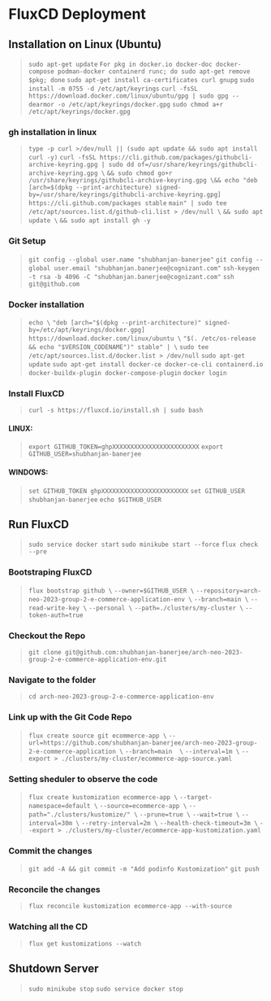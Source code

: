 # FluxCD Deployment

## Installation on Linux (Ubuntu)

> `sudo apt-get update`
> `For pkg in docker.io docker-doc docker-compose podman-docker containerd runc; do sudo apt-get remove $pkg; done`
> `sudo apt-get install ca-certificates curl gnupg`
> `sudo install -m 0755 -d /etc/apt/keyrings`
> `curl -fsSL https://download.docker.com/linux/ubuntu/gpg | sudo gpg --dearmor -o /etc/apt/keyrings/docker.gpg`
> `sudo chmod a+r /etc/apt/keyrings/docker.gpg`

### gh installation in linux

> `type -p curl >/dev/null || (sudo apt update && sudo apt install curl -y)`
> `curl -fsSL https://cli.github.com/packages/githubcli-archive-keyring.gpg | sudo dd of=/usr/share/keyrings/githubcli-archive-keyring.gpg \`
> `&& sudo chmod go+r /usr/share/keyrings/githubcli-archive-keyring.gpg \&& echo "deb [arch=$(dpkg --print-architecture) signed-by=/usr/share/keyrings/githubcli-archive-keyring.gpg] https://cli.github.com/packages stable`
> `main" | sudo tee /etc/apt/sources.list.d/github-cli.list > /dev/null \`
> `&& sudo apt update \`
> `&& sudo apt install gh -y`

### Git Setup

> `git config --global user.name "shubhanjan-banerjee"`
> `git config --global user.email "shubhanjan.banerjee@cognizant.com"`
> `ssh-keygen -t rsa -b 4096 -C "shubhanjan.banerjee@cognizant.com"`
> `ssh git@github.com`

### Docker installation

> `echo \`
> `"deb [arch="$(dpkg --print-architecture)" signed-by=/etc/apt/keyrings/docker.gpg] https://download.docker.com/linux/ubuntu \`
> `"$(. /etc/os-release && echo "$VERSION_CODENAME")" stable" | \`
> `sudo tee /etc/apt/sources.list.d/docker.list > /dev/null`
> `sudo apt-get update`
> `sudo apt-get install docker-ce docker-ce-cli containerd.io docker-buildx-plugin docker-compose-plugin`
> `docker login`

### Install FluxCD

> `curl -s https://fluxcd.io/install.sh | sudo bash`

#### LINUX:
> `export GITHUB_TOKEN=ghpXXXXXXXXXXXXXXXXXXXXXXXX`
> `export GITHUB_USER=shubhanjan-banerjee`

#### WINDOWS:
> `set GITHUB_TOKEN ghpXXXXXXXXXXXXXXXXXXXXXXXX`
> `set GITHUB_USER shubhanjan-banerjee`
> `echo $GITHUB_USER`

## Run FluxCD

> `sudo service docker start`
> `sudo minikube start --force`
> `flux check --pre`

### Bootstraping FluxCD
> `flux bootstrap github \`
> `--owner=$GITHUB_USER \`
> `--repository=arch-neo-2023-group-2-e-commerce-application-env \`
> `--branch=main \`
> `--read-write-key \`
> `--personal \`
> `--path=./clusters/my-cluster \`
> `--token-auth=true`

### Checkout the Repo
> `git clone git@github.com:shubhanjan-banerjee/arch-neo-2023-group-2-e-commerce-application-env.git`

### Navigate to the folder
> `cd arch-neo-2023-group-2-e-commerce-application-env`

### Link up with the Git Code Repo
> `flux create source git ecommerce-app \`
> `--url=https://github.com/shubhanjan-banerjee/arch-neo-2023-group-2-e-commerce-application \`
> `--branch=main  \`
> `--interval=1m \`
> `--export > ./clusters/my-cluster/ecommerce-app-source.yaml`

### Setting sheduler to observe the code
> `flux create kustomization ecommerce-app \`
> `--target-namespace=default \`
> `--source=ecommerce-app \`
> `--path="./clusters/kustomize/" \`
> `--prune=true \`
> `--wait=true \`
> `--interval=30m \`
> `--retry-interval=2m \`
> `--health-check-timeout=3m \`
> `--export > ./clusters/my-cluster/ecommerce-app-kustomization.yaml`

### Commit the changes
> `git add -A && git commit -m "Add podinfo Kustomization"`
> `git push`

### Reconcile the changes
> `flux reconcile kustomization ecommerce-app --with-source`

### Watching all the CD
> `flux get kustomizations --watch`

## Shutdown Server
> `sudo minikube stop`
> `sudo service docker stop`
